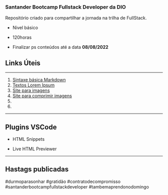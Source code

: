### Santander Bootcamp Fullstack Developer da DIO

Repositório criado para compartilhar  a jornada na trilha de FullStack.

- Nivel básico

- 120horas

- Finalizar ps  conteúdos até a data **08/08/2022**

## Links Úteis

____

1. [Sintaxe básica Markdown](https://www.markdownguide.org/basic-syntax/)
2. [Textos Lorem Ipsum ](https://lipsum.com/)
3. [Site para imagens](https://unsplash.com/)
4. [Site para comprimir imagens](https://tinypng.com/)
5. []()
6. []()

____

## Plugins VSCode

- HTML Snippets

- Live HTML Previewer

____

## Hastags publicadas

#durmoparasonhar
#gratidão
#contratodecompromisso
#santanderbootcampfullstackdeveloper
#tambemaprendonodomingo



